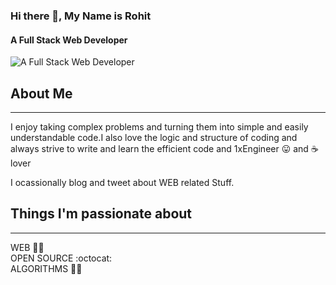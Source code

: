 ### Hi there 👋, My Name is Rohit
#### A Full Stack Web Developer 
![A Full Stack Web Developer ](https://raw.githubusercontent.com/sagar-viradiya/sagar-viradiya/master/resources/banner.png)

## About Me
***
I enjoy taking complex problems and turning them into simple and easily understandable code.I also love the logic and structure of coding and always strive to write and learn the efficient code and 1xEngineer :stuck_out_tongue: and :coffee: lover

I ocassionally blog and tweet about WEB related Stuff.

## Things I'm passionate about
***
WEB :technologist: <br>
OPEN SOURCE :octocat:<br>
ALGORITHMS :ok_man:







